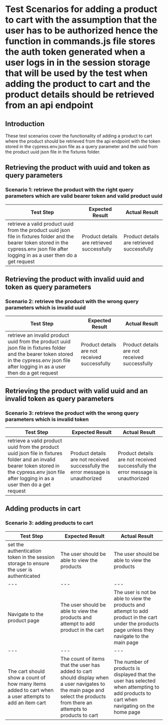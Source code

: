 # Test Scenarios for adding a product to cart with the assumption that the user has to be authorized hence the function in commands.js file stores the auth token generated when a user logs in in the session storage that will be used by the test when adding the product to cart and the product details should be retrieved from an api endpoint 

## Introduction
These test scenarios cover the functionality of adding a product to cart where the product should be retrieved from the api endpoint with the token stored in the cypress.env.json file as a query parameter and the uuid from the product uuid json file in the fixtures folder.

## Retrieving the product with uuid and token as query parameters
### Scenario 1: retrieve the product with the right query parameters which are valid bearer token and valid product uuid
| Test Step | Expected Result | Actual Result |
| --- | --- | --- |
| retrieve a valid product uuid from the product uuid json file in fixtures folder and the bearer token stored in the cypress.env json file after logging in as a user then do a get request  | Product details are  retrieved  successfully | Product details are  retrieved  successfully |

## Retrieving the product with invalid uuid and token as query parameters
### Scenario 2: retrieve the product with the wrong query parameters which is invalid uuid
| Test Step | Expected Result | Actual Result |
| --- | --- | --- |
| retrieve an  invalid product uuid from the product uuid json file in fixtures folder and the bearer token stored in the cypress.env json file after logging in as a user then do a get request  | Product details are not received successfully | Product details are not received successfully |

## Retrieving the product with valid uuid and an invalid token as query parameters
### Scenario 3: retrieve the product with the wrong query parameters which is invalid token
| Test Step | Expected Result | Actual Result |
| --- | --- | --- |
| retrieve a  valid product uuid from the product uuid json file in fixtures folder and an invalid bearer token stored in the cypress.env json file after logging in as a user then do a get request  | Product details are not received successfully the error message is unauthorized  | Product details are not received successfully the error message is unauthorized |

## Adding products in cart
### Scenario 3: adding products to cart 
| Test Step | Expected Result | Actual Result |
| --- | --- | --- |
| set the authentication token in the session storage to ensure the user is authenticated  | The user should be able to view the products   | The user should be able to view the products  |
| --- | --- | --- |
|Navigate to the product  page| The user should be able to view the products and attempt to add product in the cart| The user is not be able to view the products and attempt to add product in the cart under the products page unless they navigate to the main page
| --- | --- | --- |
|The cart should show a count of how many items added to cart when a user attempts to add an item cart|The count of items that the user has added to cart should display when a user navigates to the main page and select the products from there an attempts to products to cart  | The number of products is displayed that the user has selected when attempting to add products to cart when navigating on the home page 


